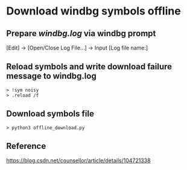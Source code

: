 # Download windbg symbols offline

## Prepare *windbg.log* via windbg prompt
[Edit] -> [Open/Close Log File...] -> Input [Log file name:]

## Reload symbols and write download failure message to **windbg.log**
``` console
> !sym noisy
> .reload /f
```
## Download symbols file
``` console
> python3 offline_download.py
```

## Reference
https://blog.csdn.net/counsellor/article/details/104721338
